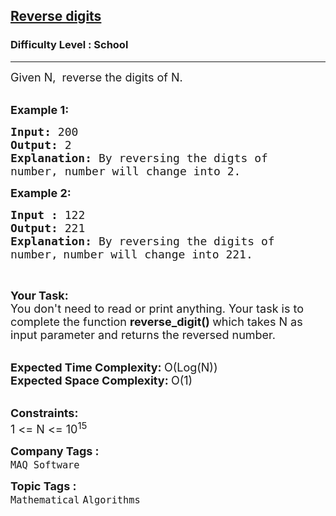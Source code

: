 <h2><a href="https://practice.geeksforgeeks.org/problems/reverse-digit0316/0">Reverse digits</a></h2><h3>Difficulty Level : School</h3><hr><div class="problems_problem_content__Xm_eO"><p><span style="font-size:18px">Given N,&nbsp; reverse the digits of N.</span><br>
&nbsp;</p>

<p><span style="font-size:18px"><strong>Example 1:</strong></span></p>

<pre><span style="font-size:18px"><strong>Input: </strong>200
<strong>Output: </strong>2
<strong>Explanation: </strong>By reversing the digts of 
number, number will change into 2.</span>
</pre>

<p><span style="font-size:18px"><strong>Example 2:</strong></span></p>

<pre><span style="font-size:18px"><strong>Input : </strong>122
<strong>Output: </strong>221
<strong>Explanation: </strong>By reversing the digits of 
number,</span> <span style="font-size:18px">number will change into 221.</span>
</pre>

<p>&nbsp;</p>

<p><span style="font-size:18px"><strong>Your Task:</strong><br>
You don't need to read or print anything. Your task is to complete the function&nbsp;<strong>reverse_digit()&nbsp;</strong>which takes N as input parameter and returns the&nbsp;reversed number.</span><br>
&nbsp;</p>

<p><span style="font-size:18px"><strong>Expected Time Complexity:&nbsp;</strong>O(Log(N))<br>
<strong>Expected Space Complexity:&nbsp;</strong>O(1)</span><br>
&nbsp;</p>

<p><span style="font-size:18px"><strong>Constraints:</strong><br>
1 &lt;= N &lt;= 10<sup>15</sup></span></p>
</div><p><span style=font-size:18px><strong>Company Tags : </strong><br><code>MAQ Software</code>&nbsp;<br><p><span style=font-size:18px><strong>Topic Tags : </strong><br><code>Mathematical</code>&nbsp;<code>Algorithms</code>&nbsp;